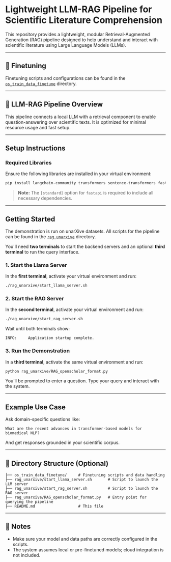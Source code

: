 # Lightweight LLM-RAG Pipeline for Scientific Literature Comprehension

This repository provides a lightweight, modular Retrieval-Augmented Generation (RAG) pipeline designed to help understand and interact with scientific literature using Large Language Models (LLMs).

---

## 🔧 Finetuning

Finetuning scripts and configurations can be found in the [`os_train_data_finetune`](./os_train_data_finetune) directory.

---

## 🧩 LLM-RAG Pipeline Overview

This pipeline connects a local LLM with a retrieval component to enable question-answering over scientific texts. It is optimized for minimal resource usage and fast setup.

---

## Setup Instructions

### Required Libraries

Ensure the following libraries are installed in your virtual environment:

```bash
pip install langchain-community transformers sentence-transformers fastapi[standard] peft
```

> **Note:** The `[standard]` option for `fastapi` is required to include all necessary dependencies.

---

## Getting Started

The demonstration is run on unarXive datasets. All scripts for the pipeline can be found in the [`rag_unarxive`](./rag_unarxive) directory.

You'll need **two terminals** to start the backend servers and an optional **third terminal** to run the query interface.

### 1. Start the Llama Server

In the **first terminal**, activate your virtual environment and run:

```bash
./rag_unarxive/start_llama_server.sh
```

### 2. Start the RAG Server

In the **second terminal**, activate your virtual environment and run:

```bash
./rag_unarxive/start_rag_server.sh
```

Wait until both terminals show:

```
INFO:     Application startup complete.
```

### 3. Run the Demonstration

In a **third terminal**, activate the same virtual environment and run:

```bash
python rag_unarxive/RAG_openscholar_format.py
```

You’ll be prompted to enter a question. Type your query and interact with the system.

---

## Example Use Case

Ask domain-specific questions like:

```
What are the recent advances in transformer-based models for biomedical NLP?
```

And get responses grounded in your scientific corpus.

---

## 📁 Directory Structure (Optional)

```text
├── os_train_data_finetune/     # Finetuning scripts and data handling
├── rag_unarxive/start_llama_server.sh       # Script to launch the LLM server
├── rag_unarxive/start_rag_server.sh         # Script to launch the RAG server
├── rag_unarxive/RAG_openscholar_format.py   # Entry point for querying the pipeline
├── README.md                   # This file
```

---

## 🧪 Notes

- Make sure your model and data paths are correctly configured in the scripts.
- The system assumes local or pre-finetuned models; cloud integration is not included.
